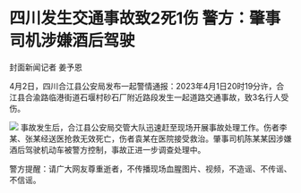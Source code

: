# 四川发生交通事故致2死1伤 警方：肇事司机涉嫌酒后驾驶

封面新闻记者 姜予恩

4月2日，四川合江县公安局发布一起警情通报：2023年4月1日20时19分许，合江县合渝路临港街道石堰村砂石厂附近路段发生一起道路交通事故，致3名行人受伤。

![](https://inews.gtimg.com/om_bt/O9-4_zQEGwUY5EiRrBEw01xNcgCq3NN0fylr3vJxJ7zgUAA/1000)
事故发生后，合江县公安局交管大队迅速赶至现场开展事故处理工作。伤者李某、张某经送医抢救无效死亡，伤者袁某在医院接受救治。肇事司机陈某某因涉嫌酒后驾驶机动车被警方控制，事故正进一步调查处理中。

警方提醒：请广大网友尊重逝者，不传播现场血腥图片、视频，不造谣、不传谣、不信谣。

